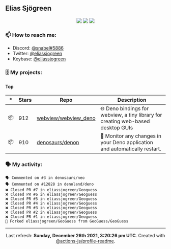 ## Elias Sjögreen

<p align="center">
  <img src="https://img.shields.io/badge/🎂-dec. 2003-success" />
  <img src="https://img.shields.io/badge/🌎-Stockholm-informational" />
  <img src="https://img.shields.io/badge/👦-He/Him-informational" />
</p>

### 📫 How to reach me:

- Discord: [@snabel#5886](https://discord.com/users/267978757799673866)
- Twitter: [@eliassjogreen](https://twitter.com/eliassjogreen)
- Keybase: [@eliassjogreen](https://keybase.io/eliassjogreen)

### 🗄 My projects:

#### Top
|*|Stars|Repo|Description|
|---|---|---|---|
| 📦 | 912 | [webview/webview_deno](https://github.com/webview/webview_deno) | 🌐 Deno bindings for webview, a tiny library for creating web-based desktop GUIs |
| 📦 | 910 | [denosaurs/denon](https://github.com/denosaurs/denon) | 👀 Monitor any changes in your Deno application and automatically restart. |

### 🗣 My activity:

```
🗣 Commented on #3 in denosaurs/neo
🗣 Commented on #12828 in denoland/deno
❌ Closed PR #7 in eliassjogreen/Geoguess
❌ Closed PR #6 in eliassjogreen/Geoguess
❌ Closed PR #5 in eliassjogreen/Geoguess
❌ Closed PR #4 in eliassjogreen/Geoguess
❌ Closed PR #3 in eliassjogreen/Geoguess
❌ Closed PR #2 in eliassjogreen/Geoguess
❌ Closed PR #1 in eliassjogreen/Geoguess
🍴 Forked eliassjogreen/GeoGuess from GeoGuess/GeoGuess
```

------------
<p align="center">Last refresh: <b>Sunday, December 26th 2021, 3:20:26 pm UTC</b>. Created with <a href=https://github.com/marketplace/actions/profile-readme>@actions-js/profile-readme</a>.</p>
